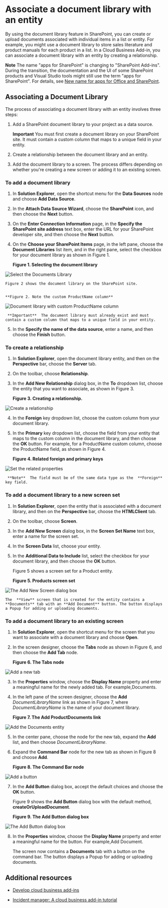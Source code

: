 # Associate a document library with an entity
By using the document library feature in SharePoint, you can create or upload documents associated with individual items in a list or entity. For example, you might use a document library to store sales literature and product manuals for each product in a list. In a Cloud Business Add-in, you can associate a document library with an entity by creating a relationship.
 

 **Note**  The name "apps for SharePoint" is changing to "SharePoint Add-ins". During the transition, the documentation and the UI of some SharePoint products and Visual Studio tools might still use the term "apps for SharePoint". For details, see  [New name for apps for Office and SharePoint](new-name-for-apps-for-sharepoint#bk_newname).
 


## Associating a Document Library

The process of associating a document library with an entity involves three steps:
 

 

1. Add a SharePoint document library to your project as a data source.
    
     **Important**  You must first create a document library on your SharePoint site. It must contain a custom column that maps to a unique field in your entity.
2. Create a relationship between the document library and an entity.
    
 
3. Add the document library to a screen. The process differs depending on whether you're creating a new screen or adding it to an existing screen.
    
 

### To add a document library


1. In  **Solution Explorer**, open the shortcut menu for the  **Data Sources** node and choose **Add Data Source**.
    
 
2. In the  **Attach Data Source Wizard**, choose the  **SharePoint** icon, and then choose the **Next** button.
    
 
3. On the  **Enter Connection Information** page, in the **Specify the SharePoint site address** text box, enter the URL for your SharePoint developer site, and then choose the **Next** button.
    
 
4. On the  **Choose your SharePoint Items** page, in the left pane, choose the **Document Libraries** list item, and in the right pane, select the checkbox for your document library as shown in Figure 1.
    
    **Figure 1. Selecting the document library**

 

  ![Select the Documents Library](../../images/CBADocLibrary.PNG)
 

    Figure 2 shows the document library on the SharePoint site.
    

    **Figure 2. Note the custom ProductName column**

 

  ![Document library with custom ProductName column](../../images/CBADocLibrary2.PNG)
 

    
     **Important**  The document library must already exist and must contain a custom column that maps to a unique field in your entity.
5. In the  **Specify the name of the data source**, enter a name, and then choose the  **Finish** button.
    
 

### To create a relationship


1. In  **Solution Explorer**, open the document library entity, and then on the  **Perspective** bar, choose the **Server** tab.
    
 
2. On the toolbar, choose  **Relationship**.
    
 
3. In the  **Add New Relationship** dialog box, in the **To** dropdown list, choose the entity that you want to associate, as shown in Figure 3.
    
    **Figure 3. Creating a relationship.**

 

  ![Create a relationship](../../images/CBARelationship.PNG)
 

 

 
4. In the  **Foreign** key dropdown list, choose the custom column from your document library.
    
 
5. In the  **Primary** key dropdown list, choose the field from your entity that maps to the custom column in the document library, and then choose the **OK** button. For example, for a ProductName custom column, choose the ProductName field, as shown in Figure 4.
    
    **Figure 4. Related foreign and primary keys**

 

  ![Set the related properties](../../images/CBARelationship2.PNG)
 

    
     **Note**  The field must be of the same data type as the  **Foreign** key field.

### To add a document library to a new screen set


1. In  **Solution Explorer**, open the entity that is associated with a document library, and then on the  **Perspective** bar, choose the **HTMLClient** tab.
    
 
2. On the toolbar, choose  **Screen**.
    
 
3. In the  **Add New Screen** dialog box, in the **Screen Set Name** text box, enter a name for the screen set.
    
 
4. In the  **Screen Data** list, choose your entity.
    
 
5. In the  **Additional Data to Include** list, select the checkbox for your document library, and then choose the **OK** button.
    
    Figure 5 shows a screen set for a Product entity.
    

    **Figure 5. Products screen set**

 

  ![The Add New Screen dialog box](../../images/CBAScreenSet.PNG)
 

    The  **View** screen that is created for the entity contains a **Documents** tab with an **Add Document** button. The button displays a Popup for adding or uploading documents.
    
 

### To add a document library to an existing screen


1. In  **Solution Explorer**, open the shortcut menu for the screen that you want to associate with a document library and choose  **Open**.
    
 
2. In the screen designer, choose the  **Tabs** node as shown in Figure 6, and then choose the **Add Tab** node.
    
    **Figure 6. The Tabs node**

 

  ![Add a new tab](../../images/CBAAddTab.PNG)
 

 

 
3. In the  **Properties** window, choose the **Display Name** property and enter a meaningful name for the newly added tab. For example,Documents.
    
 
4. In the left pane of the screen designer, choose the  **Add** _DocumentLibraryName_ link as shown in Figure 7, where _DocumentLibraryName_ is the name of your document library.
    
    **Figure 7. The Add ProductDocuments link**

 

  ![Add the Documents entity](../../images/CBAAddDoc.PNG)
 

 

 
5. In the center pane, choose the node for the new tab, expand the  **Add** list, and then choose _DocumentLibraryName_.
    
 
6. Expand the  **Command Bar** node for the new tab as shown in Figure 8 and choose **Add**.
    
    **Figure 8. The Command Bar node**

 

  ![Add a button](../../images/CBAAddButton.PNG)
 

 

 
7. In the  **Add Button** dialog box, accept the default choices and choose the **OK** button.
    
    Figure 9 shows the  **Add Button** dialog box with the default method, **createOrUploadDocument**.
    

    **Figure 9. The Add Button dialog box**

 

  ![The Add Button dialog box](../../images/CBAAddDialog.PNG)
 

 

 
8. In the  **Properties** window, choose the **Display Name** property and enter a meaningful name for the button. For example,Add Document.
    
    The screen now contains a  **Documents** tab with a button on the command bar. The button displays a Popup for adding or uploading documents.
    
 

## Additional resources
<a name="bk_addresources"> </a>


-  [Develop cloud business add-ins](develop-cloud-business-add-ins)
    
 
-  [Incident manager: A cloud business add-in tutorial](incident-manager-a-cloud-business-add-in-tutorial)
    
 

